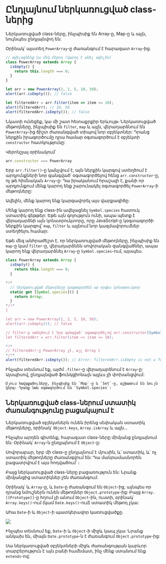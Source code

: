 
# Ընդլայնում ներկառուցված class-ներից 

Ներկառուցված class-ները, ինչպիսիք են Array-ը, Map-ը և այլն, նույնպես ընդլայնվող են:

Օրինակ՝ այստեղ `PowerArray`-ը ժառանգում է հարազատ `Array`-ից.

```js run
// ավելացնենք ևս մեկ մեթոդ (կարող է անել ավելին)
class PowerArray extends Array {
  isEmpty() {
    return this.length === 0;
  }
}

let arr = new PowerArray(1, 2, 5, 10, 50);
alert(arr.isEmpty()); // false

let filteredArr = arr.filter(item => item >= 10);
alert(filteredArr); // 10, 50
alert(filteredArr.isEmpty()); // false
```

Նկատի ունեցեք, կա մի շատ հետաքրքիր երևույթ։ Ներկառուցված մեթոդները, ինչպիսիք են `filter`, `map` և այլն, վերադարձնում են `PowerArray`-ից ճիշտ ժառանգված տիպով նոր օբյեկտներ: Դրանց ներքին իրագործումը դրա համար օգտագործում է օբյեկտի `constructor` հատկությունը:

Վերոնշյալ օրինակում՝
```js
arr.constructor === PowerArray
```

Երբ `arr.filter()`-ը կանչվում է, այն ներքին կարգով ստեղծում է արդյունքների նոր զանգված՝ օգտագործելով հենց `arr.constructor`-ը, ոչ թե հիմնական `Array`-ը: Դա իրականում հրաշալի է, քանի որ արդյունքում մենք կարող ենք շարունակել օգտագործել `PowerArray`-ի մեթոդները:

Ավելին, մենք կարող ենք կարգավորել այս վարքագիծը:

Մենք կարող ենք class-ին ավելացնել `Symbol.species` հատուկ ստատիկ գեթթեր: Եթե այն գոյություն ունի, ապա պետք է վերադարձնի այն կոնստրուկտորը, որը JavaScript-ը կօգտագործի ներքին կարգով՝ `map`, `filter` և այլնում նոր կազմավորումներ ստեղծելու համար:

Եթե մեզ անհրաժեշտ է, որ ներկառուցված մեթոդները, ինչպիսիք են `map`-ը կամ `filter`-ը, վերադարձնեն սովորական զանգվածներ, ապա կարող ենք վերադարձնել `Array`-ը `Symbol.species`-ում, այսպես.

```js run
class PowerArray extends Array {
  isEmpty() {
    return this.length === 0;
  }

*!*
  // ներկառուցված մեթոդները կօգտագործեն սա որպես կոնստրուկտոր
  static get [Symbol.species]() {
    return Array;
  }
*/!*
}

let arr = new PowerArray(1, 2, 5, 10, 50);
alert(arr.isEmpty()); // false

// filter-ը ստեղծում է նոր զանգված՝ օգտագործելով arr.constructor[Symbol.species]-ը որպես կոնստրուկտոր
let filteredArr = arr.filter(item => item >= 10);

*!*
// filteredArr-ը PowerArray չէ, այլ Array է
*/!*
alert(filteredArr.isEmpty()); // Error: filteredArr.isEmpty is not a function
```

Ինչպես տեսնում եք, այժմ `.filter`-ը վերադարձնում է `Array`-ը: Այսպիսով, ընդլայնված ֆունկցիոնալն այլևս չի փոխանցվում:

```smart header="Մյուս հավաքածուները նույն կերպ են աշխատում"
Մյուս հավաքածուները, ինչպիսիք են `Map`-ը և `Set`-ը, աշխատում են նույն կերպ: Դրանք նաև օգտագործում են `Symbol.species`:
```

## Ներկառուցված class-ներում ստատիկ ժառանգությունը բացակայում է

Ներկառուցված օբյեկտներն ունեն իրենց սեփական ստատիկ մեթոդները, օրինակ՝ `Object.keys`, `Array.isArray` և այլն․․․

Ինչպես արդեն գիտենք, հարազատ class-ները միմյանց ընդլայնում են։ Օրինակ՝ `Array`-ն ընդլայնում է `Object`-ը:

Սովորաբար, երբ մի class-ը ընդլայնում է մյուսին, և՛ ստատիկ, և՛ ոչ ստատիկ մեթոդները ժառանգվում են: Դա մանրամասնորեն բացատրվում է այս հոդվածում՝ [](info:static-properties-methods#statics-and-inheritance)։

Բայց ներկառուցված class-ները բացառություն են: Նրանք միմյանցից ստատիկներ չեն ժառանգում:

Օրինակ՝ և `Array`-ը, և `Date`-ը ժառանգում են `Object`-ից, այնպես որ դրանց նմուշներն ունեն մեթոդներ `Object.prototype`-ից: Բայց `Array.[[Prototype]]`-ը հղում չի անում `Object`-ին, ուստի, օրինակ՝ `Array.keys()`-ում (կամ `Date.keys()`-ում) ստատիկ մեթոդ չկա:

Ահա `Date`-ի և `Object`-ի պատկերավոր կառուցվածքը.

![](object-date-inheritance.svg)

Ինչպես տեսնում եք, `Date`-ի և `Object`-ի միջև կապ չկա: Նրանք անկախ են, միայն `Date.prototype`-ն է ժառանգում `Object.prototype`-ից:

Սա ներկառուցված օբյեկտների միջև ժառանգության կարևոր տարբերություն է այն բանի համեմատ, ինչ մենք ստանում ենք `extends`-ով:
